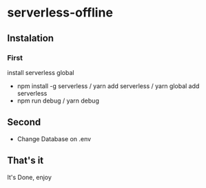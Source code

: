 # serverless-offline

## Instalation

### First

install serverless global
- npm install -g serverless / yarn add serverless / yarn global add serverless
- npm run debug / yarn debug

## Second

- Change Database on .env

## That's it
It's Done, enjoy
